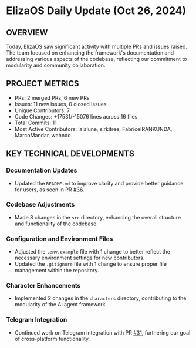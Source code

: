 # ElizaOS Daily Update (Oct 26, 2024)

## OVERVIEW 
Today, ElizaOS saw significant activity with multiple PRs and issues raised. The team focused on enhancing the framework's documentation and addressing various aspects of the codebase, reflecting our commitment to modularity and community collaboration.

## PROJECT METRICS
- PRs: 2 merged PRs, 6 new PRs
- Issues: 11 new issues, 0 closed issues
- Unique Contributors: 7
- Code Changes: +17531/-15076 lines across 16 files
- Total Commits: 11
- Most Active Contributors: lalalune, sirkitree, FabriceIRANKUNDA, MarcoMandar, wahndo

## KEY TECHNICAL DEVELOPMENTS

### Documentation Updates
- Updated the `README.md` to improve clarity and provide better guidance for users, as seen in PR [#36](https://github.com/elizaos/eliza/pull/36).

### Codebase Adjustments
- Made 8 changes in the `src` directory, enhancing the overall structure and functionality of the codebase.

### Configuration and Environment Files
- Adjusted the `.env.example` file with 1 change to better reflect the necessary environment settings for new contributors.
- Updated the `.gitignore` file with 1 change to ensure proper file management within the repository.

### Character Enhancements
- Implemented 2 changes in the `characters` directory, contributing to the modularity of the AI agent framework.

### Telegram Integration
- Continued work on Telegram integration with PR [#31](https://github.com/elizaos/eliza/pull/31), furthering our goal of cross-platform functionality.